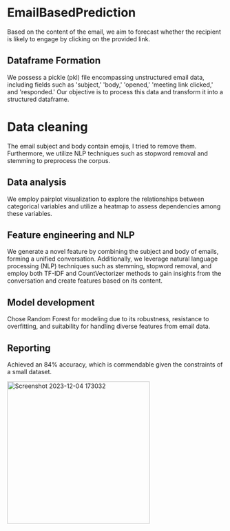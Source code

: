 # EmailBasedPrediction
 Based on the content of the email, we aim to forecast whether the recipient is likely to engage by clicking on the provided link.

## Dataframe Formation
We possess a pickle (pkl) file encompassing unstructured email data, including fields such as 'subject,' 'body,' 'opened,' 'meeting link clicked,' and 'responded.' Our objective is to process this data and transform it into a structured dataframe.

# Data cleaning
The email subject and body contain emojis, I tried to remove them. Furthermore, we utilize NLP techniques such as stopword removal and stemming to preprocess the corpus.

## Data analysis
We employ pairplot visualization to explore the relationships between categorical variables and utilize a heatmap to assess dependencies among these variables.

## Feature engineering and NLP
We generate a novel feature by combining the subject and body of emails, forming a unified conversation. Additionally, we leverage natural language processing (NLP) techniques such as stemming, stopword removal, and employ both TF-IDF and CountVectorizer methods to gain insights from the conversation and create features based on its content.

## Model development
Chose Random Forest for modeling due to its robustness, resistance to overfitting, and suitability for handling diverse features from email data.

## Reporting
Achieved an 84% accuracy, which is commendable given the constraints of a small dataset.

<img width="331" alt="Screenshot 2023-12-04 173032" src="https://github.com/2809prashant/EmailBasedPrediction/assets/51948771/936f70de-336f-4c31-9fc0-9ff01cc8a069">
